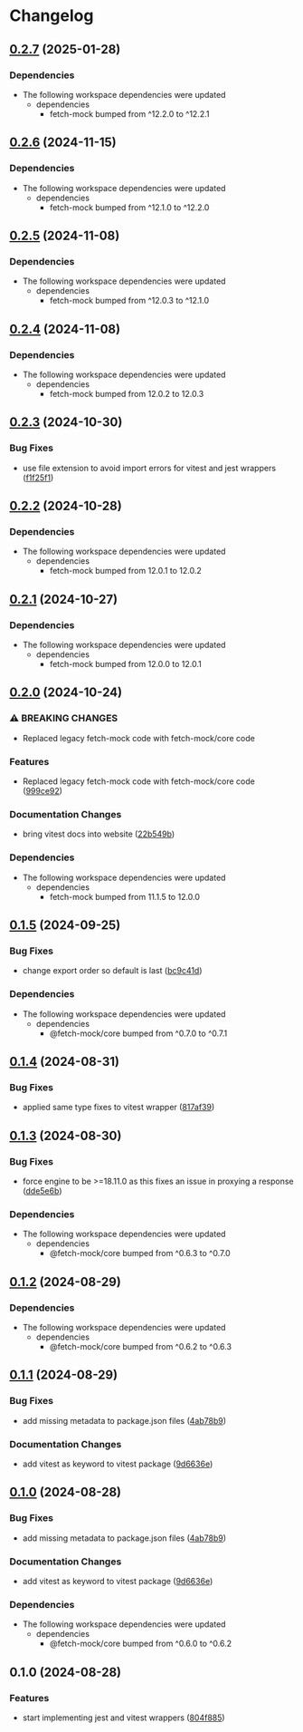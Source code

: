 # Changelog

## [0.2.7](https://github.com/wheresrhys/fetch-mock/compare/vitest-v0.2.6...vitest-v0.2.7) (2025-01-28)


### Dependencies

* The following workspace dependencies were updated
  * dependencies
    * fetch-mock bumped from ^12.2.0 to ^12.2.1

## [0.2.6](https://github.com/wheresrhys/fetch-mock/compare/vitest-v0.2.5...vitest-v0.2.6) (2024-11-15)


### Dependencies

* The following workspace dependencies were updated
  * dependencies
    * fetch-mock bumped from ^12.1.0 to ^12.2.0

## [0.2.5](https://github.com/wheresrhys/fetch-mock/compare/vitest-v0.2.4...vitest-v0.2.5) (2024-11-08)


### Dependencies

* The following workspace dependencies were updated
  * dependencies
    * fetch-mock bumped from ^12.0.3 to ^12.1.0

## [0.2.4](https://github.com/wheresrhys/fetch-mock/compare/vitest-v0.2.3...vitest-v0.2.4) (2024-11-08)


### Dependencies

* The following workspace dependencies were updated
  * dependencies
    * fetch-mock bumped from 12.0.2 to 12.0.3

## [0.2.3](https://github.com/wheresrhys/fetch-mock/compare/vitest-v0.2.2...vitest-v0.2.3) (2024-10-30)


### Bug Fixes

* use file extension to avoid import errors for vitest and jest wrappers ([f1f25f1](https://github.com/wheresrhys/fetch-mock/commit/f1f25f1bd921daf585033ac43ddbca1f32c9aafb))

## [0.2.2](https://github.com/wheresrhys/fetch-mock/compare/vitest-v0.2.1...vitest-v0.2.2) (2024-10-28)


### Dependencies

* The following workspace dependencies were updated
  * dependencies
    * fetch-mock bumped from 12.0.1 to 12.0.2

## [0.2.1](https://github.com/wheresrhys/fetch-mock/compare/vitest-v0.2.0...vitest-v0.2.1) (2024-10-27)


### Dependencies

* The following workspace dependencies were updated
  * dependencies
    * fetch-mock bumped from 12.0.0 to 12.0.1

## [0.2.0](https://github.com/wheresrhys/fetch-mock/compare/vitest-v0.1.5...vitest-v0.2.0) (2024-10-24)


### ⚠ BREAKING CHANGES

* Replaced legacy fetch-mock code with fetch-mock/core code

### Features

* Replaced legacy fetch-mock code with fetch-mock/core code ([999ce92](https://github.com/wheresrhys/fetch-mock/commit/999ce9257de6683830c8e70dcda3862c3d13699e))


### Documentation Changes

* bring vitest docs into website ([22b549b](https://github.com/wheresrhys/fetch-mock/commit/22b549bf997d243ea765082ffcda0d429d3cf903))


### Dependencies

* The following workspace dependencies were updated
  * dependencies
    * fetch-mock bumped from 11.1.5 to 12.0.0

## [0.1.5](https://github.com/wheresrhys/fetch-mock/compare/vitest-v0.1.4...vitest-v0.1.5) (2024-09-25)


### Bug Fixes

* change export order so default is last ([bc9c41d](https://github.com/wheresrhys/fetch-mock/commit/bc9c41d04609c40e609e672254df5ff1ddf0cad9))


### Dependencies

* The following workspace dependencies were updated
  * dependencies
    * @fetch-mock/core bumped from ^0.7.0 to ^0.7.1

## [0.1.4](https://github.com/wheresrhys/fetch-mock/compare/vitest-v0.1.3...vitest-v0.1.4) (2024-08-31)


### Bug Fixes

* applied same type fixes to vitest wrapper ([817af39](https://github.com/wheresrhys/fetch-mock/commit/817af39040a8573a2be802207b9247f166a4c68b))

## [0.1.3](https://github.com/wheresrhys/fetch-mock/compare/vitest-v0.1.2...vitest-v0.1.3) (2024-08-30)


### Bug Fixes

* force engine to be &gt;=18.11.0 as this fixes an issue in proxying a response ([dde5e6b](https://github.com/wheresrhys/fetch-mock/commit/dde5e6beb9aee103296cf060a9f027bffb4818e9))


### Dependencies

* The following workspace dependencies were updated
  * dependencies
    * @fetch-mock/core bumped from ^0.6.3 to ^0.7.0

## [0.1.2](https://github.com/wheresrhys/fetch-mock/compare/vitest-v0.1.1...vitest-v0.1.2) (2024-08-29)


### Dependencies

* The following workspace dependencies were updated
  * dependencies
    * @fetch-mock/core bumped from ^0.6.2 to ^0.6.3

## [0.1.1](https://github.com/wheresrhys/fetch-mock/compare/vitest-v0.1.0...vitest-v0.1.1) (2024-08-29)


### Bug Fixes

* add missing metadata to package.json files ([4ab78b9](https://github.com/wheresrhys/fetch-mock/commit/4ab78b9429a376230da2ce57bd320031c53f06ef))


### Documentation Changes

* add vitest as keyword to vitest package ([9d6636e](https://github.com/wheresrhys/fetch-mock/commit/9d6636eed1c84b2495bdda6e1245b681cd1db4d6))

## [0.1.0](https://github.com/wheresrhys/fetch-mock/compare/vitest-v0.1.0...vitest-v0.1.0) (2024-08-28)


### Bug Fixes

* add missing metadata to package.json files ([4ab78b9](https://github.com/wheresrhys/fetch-mock/commit/4ab78b9429a376230da2ce57bd320031c53f06ef))


### Documentation Changes

* add vitest as keyword to vitest package ([9d6636e](https://github.com/wheresrhys/fetch-mock/commit/9d6636eed1c84b2495bdda6e1245b681cd1db4d6))


### Dependencies

* The following workspace dependencies were updated
  * dependencies
    * @fetch-mock/core bumped from ^0.6.0 to ^0.6.2

## 0.1.0 (2024-08-28)


### Features

* start implementing jest and vitest wrappers ([804f885](https://github.com/wheresrhys/fetch-mock/commit/804f885c16a42a7534ee9fac2e103022482e2af6))
